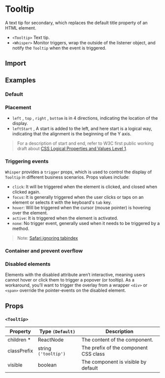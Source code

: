 # Tooltip

A text tip for secondary, which replaces the default title property of an HTML element.

- `<Tooltip>` Text tip.
- `<Whisper>` Monitor triggers, wrap the outside of the listener object, and notify the `Tooltip` when the event is triggered.

## Import

<!--{include:(components/tooltip/fragments/import.md)}-->

## Examples

### Default

<!--{include:`basic.md`}-->

### Placement

- `left` , `top` , `right` , `bottom` is in 4 directions, indicating the location of the display.
- `leftStart` , A start is added to the left, and here start is a logical way, indicating that the alignment is the beginning of the Y axis.

> For a description of start and end, refer to W3C first public working draft about [CSS Logical Properties and Values Level 1](https://www.w3.org/TR/2017/WD-css-logical-1-20170518/).

<!--{include:`placement.md`}-->

### Triggering events

`Whisper` provides a `trigger` props, which is used to control the display of `Tooltip` in different business scenarios. Props values ​​include:

- `click`: It will be triggered when the element is clicked, and closed when clicked again.
- `focus`: It is generally triggered when the user clicks or taps on an element or selects it with the keyboard's `tab` key.
- `hover`: Will be triggered when the cursor (mouse pointer) is hovering over the element.
- `active`: It is triggered when the element is activated.
- `none`: No trigger event, generally used when it needs to be triggered by a method.

<!--{include:`trigger.md`}-->

> Note: [Safari ignoring tabindex](https://stackoverflow.com/questions/1848390/safari-ignoring-tabindex)

### Container and prevent overflow

<!--{include:`container.md`}-->

### Disabled elements

Elements with the disabled attribute aren’t interactive, meaning users cannot hover or click them to trigger a popover (or tooltip). As a workaround, you’ll want to trigger the overlay from a wrapper `<div>` or `<span>` override the pointer-events on the disabled element.

<!--{include:`disabled-elements.md`}-->

## Props

<!--{include:(_common/types/placement-all.md)}-->

### `<Tooltip>`

| Property    | Type `(Default)`     | Description                           |
| ----------- | -------------------- | ------------------------------------- |
| children \* | ReactNode            | The content of the component.         |
| classPrefix | string `('tooltip')` | The prefix of the component CSS class |
| visible     | boolean              | The component is visible by default   |

<!--{include:(components/whisper/en-US/props.md)}-->
